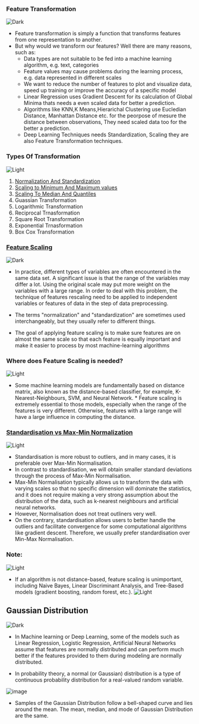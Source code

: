  
### Feature Transformation
 ![Dark](https://user-images.githubusercontent.com/12748752/126914729-75e0fed5-fdaa-4216-81c8-719340e80694.png)

* Feature transformation is simply a function that transforms features from one representation to another. 
* But why would we transform our features? Well there are many reasons, such as:
  *  Data types are not suitable to be fed into a machine learning algorithm, e.g. text, categories
  *  Feature values may cause problems during the learning process, e.g. data represented in different scales
  *  We want to reduce the number of features to plot and visualize data, speed up training or improve the accuracy of a specific model
  *  Linear Regression uses Gradient Descent for its calculation of Global Minima thats needs a even scaled data for better a prediction.
  *  Algorithms like KNN,K Means,Hierarichal Clustering use Eucledian Distance, Manhattan Distance etc. for the peorpose of mesure the distance between observations, They need scaled data too for the better a prediction.
  *  Deep Learning Techniques needs Standardization, Scaling they are also Feature Transformation techniques.

### Types Of Transformation 
![Light](https://user-images.githubusercontent.com/12748752/126914730-b5b13ba9-4d20-4ebf-b0ed-231af4c8b984.png)

1. [Normalization And Standardization](https://github.com/iAmKankan/Data-Gathering-And-Preprocessing/blob/main/scaling.ipynb)
2. [Scaling to Minimum And Maximum values](https://github.com/iAmKankan/Data-Gathering-And-Preprocessing/blob/main/scaling.ipynb)
3. [Scaling To Median And Quantiles](https://github.com/iAmKankan/Data-Gathering-And-Preprocessing/blob/main/scaling.ipynb)
4. Guassian Transformation
5. Logarithmic Transformation
6. Reciprocal Trnasformation
7. Square Root Transformation
8. Exponential Trnasformation
9. Box Cox Transformation


###  [Feature Scaling](https://github.com/iAmKankan/Data-Gathering-And-Preprocessing/blob/main/scaling.ipynb)
 ![Dark](https://user-images.githubusercontent.com/12748752/126914729-75e0fed5-fdaa-4216-81c8-719340e80694.png)

* In practice, different types of variables are often encountered in the same data set. A significant issue is that the range of the variables may differ a lot. Using the original scale may put more weight on the variables with a large range. In order to deal with this problem, the technique of features rescaling need to be applied to independent variables or features of data in the step of data preprocessing.
* The terms "normalization" and "standardization" are sometimes used interchangeably, but they usually refer to different things.


* The goal of applying feature scaling is to make sure features are on almost the same scale so that each feature is equally important and make it easier to process by most machine-learning algorithms
###  Where does Feature Scaling is needed?
![Light](https://user-images.githubusercontent.com/12748752/126914730-b5b13ba9-4d20-4ebf-b0ed-231af4c8b984.png)

* Some machine learning models are fundamentally based on distance matrix, also known as the distance-based classifier, for example, K-Nearest-Neighbours, SVM, and Neural Network. * Feature scaling is extremely essential to those models, especially when the range of the features is very different. Otherwise, features with a large range will have a large influence in computing the distance.

### [Standardisation vs Max-Min Normalization](https://github.com/iAmKankan/Data-Gathering-And-Preprocessing/blob/main/scaling.ipynb)
![Light](https://user-images.githubusercontent.com/12748752/126914730-b5b13ba9-4d20-4ebf-b0ed-231af4c8b984.png)
* Standardisation is more robust to outliers, and in many cases, it is preferable over Max-Min Normalisation.
* In contrast to standardisation, we will obtain smaller standard deviations through the process of Max-Min Normalisation.
* Max-Min Normalisation typically allows us to transform the data with varying scales so that no specific dimension will dominate the statistics, and it does not require making a very strong assumption about the distribution of the data, such as k-nearest neighbours and artificial neural networks.
*  However, Normalisation does not treat outliners very well.
*  On the contrary, standardisation allows users to better handle the outliers and facilitate convergence for some computational algorithms like gradient descent. Therefore, we usually prefer standardisation over Min-Max Normalisation.

### Note:
![Light](https://user-images.githubusercontent.com/12748752/126914730-b5b13ba9-4d20-4ebf-b0ed-231af4c8b984.png)
* If an algorithm is not distance-based, feature scaling is unimportant, including Naive Bayes, Linear Discriminant Analysis, and Tree-Based models (gradient boosting, random forest, etc.).
![Light](https://user-images.githubusercontent.com/12748752/126914730-b5b13ba9-4d20-4ebf-b0ed-231af4c8b984.png)

## Gaussian Distribution
![Dark](https://user-images.githubusercontent.com/12748752/126914729-75e0fed5-fdaa-4216-81c8-719340e80694.png)

* In Machine learning or Deep Learning, some of the models such as Linear Regression, Logistic Regression, Artificial Neural Networks assume that features are normally distributed and can perform much better if the features provided to them during modeling are normally distributed.


* In probability theory, a normal (or Gaussian) distribution is a type of continuous probability distribution for a real-valued random variable. 

 ![image](https://user-images.githubusercontent.com/12748752/132567846-965a6592-ed4b-4458-baa4-3baefb0cf88f.png)
* Samples of the Gaussian Distribution follow a bell-shaped curve and lies around the mean. The mean, median, and mode of Gaussian Distribution are the same.
